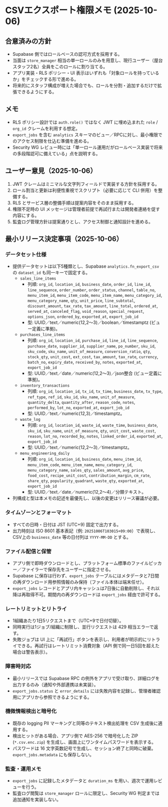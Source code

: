 # CSVエクスポート権限メモ (2025-10-06)

## 合意済みの方針
- Supabase 側ではロールベースの認可方式を採用する。
- 当面は `store_manager` 相当の単一ロールのみを用意し、現行ユーザー（屋台スタッフ2名）全員をこのロールに割り当てる。
- アプリ実装・RLS ポリシー・UI 表示はいずれも「対象ロールを持っているか」をチェックする形で進める。
- 将来的にスタッフ構成が増えた場合でも、ロールを分割・追加するだけで拡張できるようにする。

## メモ
- RLS ポリシー設計では `auth.role()` ではなく JWT に埋め込まれた `role` / `org_id` クレームを利用する想定。
- `export_jobs` を含む `analytics` スキーマのビュー／RPCに対し、最小権限でのアクセス制限を仕込む準備を進める。
- Security WG レビュー時には「単一ロール運用だがロールベース実装で将来の多段階認可に備えている」点を説明する。

## ユーザー意見（2025-10-06）
1. JWT クレームはミニマルな文字列フィールドで実装する方針を採用する。
2. ロール割当と更新は利便性重視でスクリプト（必要に応じて CLI 併用）を整備する。
3. RLS とサービス層の整備手順は提案内容をそのまま採用する。
4. 権限不足時の UI メッセージは管理者前提で再試行または開発者連絡を促す内容にする。
5. 監査ログ管理方針は提案通りとし、アクセス制御と通知設計を進める。

## 最小リリース決定事項（2025-10-06）

### データセット仕様
- 提供データセットは以下5種類とし、Supabase `analytics.fn_export_csv` の `dataset_id` も同一キーで固定する。
	- `sales_line_items`
		- 列順: `org_id`, `location_id`, `business_date`, `order_id`, `line_id`, `line_sequence`, `order_number`, `order_status`, `channel`, `table_no`, `menu_item_id`, `menu_item_code`, `menu_item_name`, `menu_category_id`, `menu_category_name`, `qty`, `unit_price`, `line_subtotal`, `discount_amount`, `tax_rate`, `tax_amount`, `line_total`, `ordered_at`, `served_at`, `canceled_flag`, `void_reason`, `special_request`, `options_json`, `ordered_by`, `exported_at`, `export_job_id`
		- 型: UUID／text／numeric(12,2〜3)／boolean／timestamptz (ビュー定義に準拠)。
	- `purchases_line_items`
		- 列順: `org_id`, `location_id`, `purchase_id`, `line_id`, `line_sequence`, `purchase_date`, `supplier_id`, `supplier_name`, `po_number`, `sku_id`, `sku_code`, `sku_name`, `unit_of_measure`, `conversion_ratio`, `qty`, `stock_qty`, `unit_cost`, `ext_cost`, `tax_amount`, `tax_rate`, `currency`, `batch_no`, `expiry_date`, `received_by`, `notes`, `exported_at`, `export_job_id`
		- 型: UUID／text／date／numeric(12,2〜3)／json整合 (ビュー定義に準拠)。
	- `inventory_transactions`
		- 列順: `org_id`, `location_id`, `tx_id`, `tx_time`, `business_date`, `tx_type`, `ref_type`, `ref_id`, `sku_id`, `sku_name`, `unit_of_measure`, `quantity_delta`, `quantity_after`, `reason_code`, `notes`, `performed_by`, `lot_no`, `exported_at`, `export_job_id`
		- 型: UUID／text／numeric(12,3)／timestamptz。
	- `waste_log`
		- 列順: `org_id`, `location_id`, `waste_id`, `waste_time`, `business_date`, `sku_id`, `sku_name`, `unit_of_measure`, `qty`, `unit_cost`, `waste_cost`, `reason`, `lot_no`, `recorded_by`, `notes`, `linked_order_id`, `exported_at`, `export_job_id`
		- 型: UUID／text／numeric(12,2〜3)／timestamptz。
	- `menu_engineering_daily`
		- 列順: `org_id`, `location_id`, `business_date`, `menu_item_id`, `menu_item_code`, `menu_item_name`, `menu_category_id`, `menu_category_name`, `sales_qty`, `sales_amount`, `avg_price`, `food_cost`, `recipe_unit_cost`, `contribution_margin`, `cm_rate`, `share_qty`, `popularity_quadrant`, `waste_qty`, `exported_at`, `export_job_id`
		- 型: UUID／text／date／numeric(12,2〜4)／分類テキスト。
- 列構成と型は本メモの記述を最優先し、以後の変更はリリース審議が必要。

### タイムゾーンとフォーマット
- すべての日時・日付は JST (UTC+9) 固定で出力する。
- 出力時刻は ISO 8601 基本表記（例: `20251006T103015+09:00`）で表現し、CSV上の `business_date` 等の日付列は `YYYY-MM-DD` とする。

### ファイル配信と保管
- アプリ側で即時ダウンロードとし、プラットフォーム標準のファイルピッカー／ファイラーで保存先をユーザーに指定させる。
- Supabase に保存は行わず、`export_jobs` テーブルにはメタデータと7日間の再ダウンロード用参照情報のみ保持（ファイル本体は端末任せ）。
- `export_jobs` レコードとアプリ内キャッシュは7日後に自動削除し、それ以降は再取得不可。期間内の再ダウンロードは `export_jobs` 経由で許可する。

### レートリミットとリトライ
- 1組織あたり1日5リクエストまで（UTC+9で日付切替）。
- 同時実行は1ジョブ/組織に制限し、並行リクエストは 429 相当エラーで返す。
- 失敗ジョブは UI 上に「再試行」ボタンを表示し、利用者が明示的にリトライできる。再試行はレートリミット消費対象（API 側で同一日5回を超えた場合は警告表示）。

### 障害時対応
- 最小リリースでは Supabase RPC の例外をアプリで受け取り、詳細ログを出力するのみ（通知や外部連携は未実装）。
- `export_jobs.status` と `error_details` には失敗内容を記録し、管理者確認用にアプリから参照できるようにする。

### 機微情報検出と暗号化
- 既存の logging PII マーキングと同等のテキスト検出処理を CSV 生成後に適用する。
- 検出ヒットがある場合、アプリ側で AES-256 で暗号化した ZIP (`*.csv.enc.zip`) を生成し、画面上にワンタイムパスワードを表示する。
- パスワードは 16 文字英数記号で生成し、セッション終了と同時に破棄。`export_jobs.metadata` にも保存しない。

### 監査・運用メモ
- `export_jobs` に記録したメタデータと `duration_ms` を用い、週次で運用レビューを行う。
- 監査ログ閲覧は `store_manager` ロールに限定し、Security WG 判定までは追加通知を実装しない。
